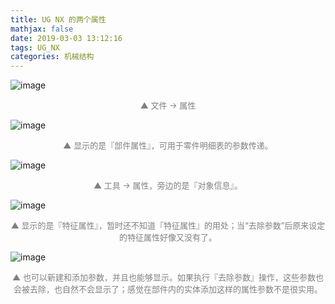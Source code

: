 ```yaml
---
title: UG NX 的两个属性
mathjax: false
date: 2019-03-03 13:12:16
tags: UG_NX
categories: 机械结构
---
```


![image](http://image.huvjie.com/190303-02_img01.jpg)
<div style="font-size:13px;color:gray;text-align:center">▲ 文件 -> 属性</div>

<!--more-->

![image](http://image.huvjie.com/190303-02_img02.jpg)
<div style="font-size:13px;color:gray;text-align:center">▲ 显示的是『部件属性』，可用于零件明细表的参数传递。</div>

![image](http://image.huvjie.com/190303-02_img03.jpg)
<div style="font-size:13px;color:gray;text-align:center">▲ 工具 -> 属性，旁边的是『对象信息』。</div>

![image](http://image.huvjie.com/190303-02_img04.jpg)
<div style="font-size:13px;color:gray;text-align:center">▲ 显示的是『特征属性』，暂时还不知道『特征属性』的用处；当“去除参数”后原来设定的特征属性好像又没有了。</div>

![image](http://image.huvjie.com/190303-02_img05.jpg)
<div style="font-size:13px;color:gray;text-align:center">▲ 也可以新建和添加参数，并且也能够显示。如果执行『去除参数』操作，这些参数也会被去除，也自然不会显示了；感觉在部件内的实体添加这样的属性参数不是很实用。</div>
